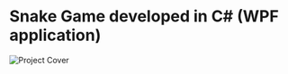 # Snake Game developed in C# (WPF application)
![Project Cover](https://github.com/julia0306/snake/assets/123451628/f8790456-5c77-4257-b8cc-8c58a40a1e9a)


